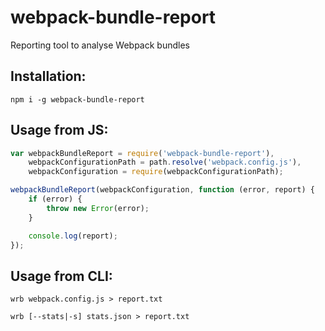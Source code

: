 # webpack-bundle-report

Reporting tool to analyse Webpack bundles

## Installation:

```
npm i -g webpack-bundle-report
```

## Usage from JS:

```javascript
var webpackBundleReport = require('webpack-bundle-report'),
    webpackConfigurationPath = path.resolve('webpack.config.js'),
    webpackConfiguration = require(webpackConfigurationPath);

webpackBundleReport(webpackConfiguration, function (error, report) {
    if (error) {
        throw new Error(error);
    }

    console.log(report);
});
```

## Usage from CLI:

```
wrb webpack.config.js > report.txt

wrb [--stats|-s] stats.json > report.txt
```
